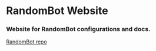 # RandomBot Website

### Website for RandomBot configurations and docs.

[RandomBot repo](https://github.com/RandomX12/RandomBot)
